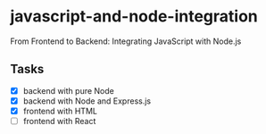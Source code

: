 # javascript-and-node-integration

From Frontend to Backend: Integrating JavaScript with Node.js

## Tasks

- [X] backend with pure Node
- [X] backend with Node and Express.js
- [X] frontend with HTML
- [ ] frontend with React
